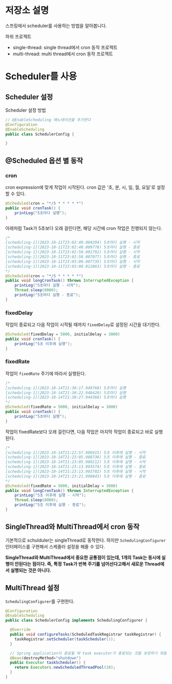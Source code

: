 # 저장소 설명
스프링에서 scheduler를 사용하는 방법을 알아봅니다. 

하위 프로젝트
- single-thread: single thread에서 cron 동작 프로젝트 
- multi-thread: multi thread에서 cron 동작 프로젝트

# Scheduler를 사용
## Scheduler 설정
Scheduler 설정 방법
```java
// @EnableScheduling 애노테이션을 추가한다
@Configuration
@EnableScheduling
public class SchedulerConfig {

}
```
## @Scheduled 옵션 별 동작
### cron
cron expression에 맞게 작업이 시작된다. cron 값은 '초, 분, 시, 일, 월, 요일'로 설정할 수 있다. 

```java
@Scheduled(cron = "*/5 * * * * *")
public void cronTask() {
    printLog("5초마다 실행");
}
```

아래처럼 Task가 5초보다 오래 걸린다면, 해당 시간에 cron 작업은 진행되지 않는다. 
```java
/*
[scheduling-1](2023-10-11T23:02:40.004294) 5초마다 실행 - 시작
[scheduling-1](2023-10-11T23:02:48.009778) 5초마다 실행 - 종료
[scheduling-1](2023-10-11T23:02:50.001792) 5초마다 실행 - 시작
[scheduling-1](2023-10-11T23:02:58.007077) 5초마다 실행 - 종료
[scheduling-1](2023-10-11T23:03:00.007735) 5초마다 실행 - 시작
[scheduling-1](2023-10-11T23:03:08.012863) 5초마다 실행 - 종료
*/
@Scheduled(cron = "*/5 * * * * *")
public void longCronTask() throws InterruptedException {
    printLog("5초마다 실행 - 시작");
    Thread.sleep(8000);
    printLog("5초마다 실행 - 종료");
}
```

### fixedDelay
작업이 종료되고 다음 작업이 시작될 때까지 `fixedDelay`로 설정된 시간을 대기한다. 

```java
@Scheduled(fixedDelay = 5000, initialDelay = 3000)
public void cronTask() {
    printLog("5초 이후에 실행");
}
```

### fixedRate
작업이 `fixedRate` 주기에 따라서 실행된다.

```java
/*
[scheduling-1](2023-10-14T21:30:17.949768) 5초마다 실행
[scheduling-1](2023-10-14T21:30:22.948420) 5초마다 실행
[scheduling-1](2023-10-14T21:30:27.944368) 5초마다 실행
*/
@Scheduled(fixedRate = 5000, initialDelay = 3000)
public void cronTask() {
    printLog("5초마다 실행");
}
```

작업이 fixedRate보다 오래 걸린다면, 다음 작업은 마지막 작업이 종료되고 바로 실행된다. 
```java
/*
[scheduling-1](2023-10-14T21:22:57.986915) 5초 이후에 실행 - 시작
[scheduling-1](2023-10-14T21:23:05.988736) 5초 이후에 실행 - 종료
[scheduling-1](2023-10-14T21:23:05.989212) 5초 이후에 실행 - 시작
[scheduling-1](2023-10-14T21:23:13.993574) 5초 이후에 실행 - 종료
[scheduling-1](2023-10-14T21:23:13.993702) 5초 이후에 실행 - 시작
[scheduling-1](2023-10-14T21:23:21.998843) 5초 이후에 실행 - 종료
*/
@Scheduled(fixedRate = 5000, initialDelay = 3000)
public void longCronTask() throws InterruptedException {
    printLog("5초 이후에 실행 - 시작");
    Thread.sleep(8000);
    printLog("5초 이후에 실행 - 종료");
}
```

## SingleThread와 MultiThread에서 cron 동작
기본적으로 schulduler는 singleThread로 동작한다. 하지만 `SchedulingConfigurer` 인터페이스를 구현해서 스케줄러 설정을 해줄 수 있다. 

__SingleThread와 MultiThread에서 중요한 공통점이 있는데, 1개의 Task는 동시에 실행이 안된다는 점이다. 즉, 특정 Task가 반복 주기를 넘어선다고해서 새로운 Thread에서 실행되는 것은 아니다.__

## MultiThread 설정
`SchedulingConfigurer`를 구현한다. 

```java
@Configuration
@EnableScheduling
public class SchedulerConfig implements SchedulingConfigurer {

  @Override
  public void configureTasks(ScheduledTaskRegistrar taskRegistrar) {
    taskRegistrar.setScheduler(taskScheduler());
  }

  // Spring application이 종료될 땨 task executor가 종료되는 것을 보장하기 위함
  @Bean(destroyMethod="shutdown")
  public Executor taskScheduler() {
    return Executors.newScheduledThreadPool(10);
  }
}
```
